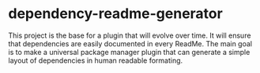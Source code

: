 # dependency-readme-generator
This project is the base for a plugin that will evolve over time. It will ensure that dependencies are easily documented in every ReadMe. The main goal is to make a universal package manager plugin that can generate a simple layout of dependencies in human readable formating.
